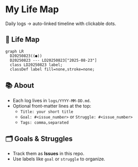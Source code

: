 # My Life Map

Daily logs → auto-linked timeline with clickable dots.

## 📍 Life Map

<!-- LIFE_MAP_START -->
```mermaid
graph LR
  D20250823((●))
  D20250823 --- LD20250823["2025-08-23"]
  class LD20250823 label;
  classDef label fill=none,stroke=none;
```
<!-- LIFE_MAP_END -->

## 📚 About
- Each log lives in `logs/YYYY-MM-DD.md`.
- Optional front-matter lines at the top:
  - `Title: your short title`
  - `Goal: #<issue_number>` or `Struggle: #<issue_number>`
  - `Tags: comma,separated`

## 🗂️ Goals & Struggles
- Track them as **Issues** in this repo.
- Use labels like `goal` or `struggle` to organize.
